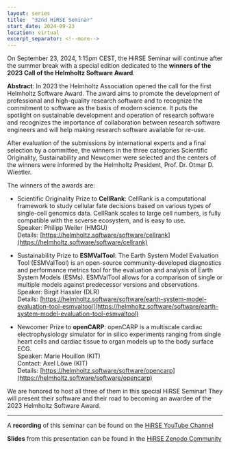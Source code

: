 ```yaml
---
layout: series
title:  "32nd HiRSE Seminar"
start_date: 2024-09-23
location: virtual
excerpt_separator: <!--more-->
---
```



On September 23, 2024, 1:15pm CEST, the HiRSE Seminar will continue after the summer break with a special edition dedicated to the **winners of the 2023 Call of the Helmholtz Software Award**.
<!--more-->

**Abstract**:
In 2023 the Helmholtz Association opened the call for the first Helmholtz Software Award. The award aims to promote the development of professional and high-quality research software and to recognize the commitment to software as the basis of modern science. It puts the spotlight on sustainable development and operation of research software and recognizes the importance of collaboration between research software engineers and will help making research software available for re-use.

After evaluation of the submissions by international experts and a final selection by a committee, the winners in the three categories Scientific Originality, Sustainability and Newcomer were selected and the centers of the winners were informed by the Helmholtz President, Prof. Dr. Otmar D. Wiestler.

The winners of the awards are:

* Scientific Originality Prize to **CellRank**:
CellRank is a computational framework to study cellular fate decisions based on various types of single-cell genomics data. CellRank scales to large cell numbers, is fully compatible with the scverse ecosystem, and is easy to use.  
Speaker: Philipp Weiler (HMGU)  
Details: [https://helmholtz.software/software/cellrank](https://helmholtz.software/software/cellrank)

* Sustainability Prize to **ESMValTool**:
The Earth System Model Evaluation Tool (ESMValTool) is an open-source community-developed diagnostics and performance metrics tool for the evaluation and analysis of Earth System Models (ESMs). ESMValTool allows for a comparison of single or multiple models against predecessor versions and observations.  
Speaker: Birgit Hassler (DLR)  
Details: [https://helmholtz.software/software/earth-system-model-evaluation-tool-esmvaltool](https://helmholtz.software/software/earth-system-model-evaluation-tool-esmvaltool)

* Newcomer Prize to **openCARP**:
openCARP is a multiscale cardiac electrophysiology simulator for in silico experiments ranging from single heart cells and cardiac tissue to organ models up to the body surface ECG.  
Speaker: Marie Houillon (KIT)  
Contact: Axel Löwe (KIT)  
Details: [https://helmholtz.software/software/opencarp](https://helmholtz.software/software/opencarp)

We are honored to host all three of them in this special HiRSE Seminar! They will present their software and their road to becoming an awardee of the 2023 Helmholtz Software Award.

***
A **recording** of this seminar can be found on the [HiRSE YouTube Channel](https://www.youtube.com/watch?v=69Du371H0Uk)

**Slides** from this presentation can be found in the [HiRSE Zenodo Community](https://zenodo.org/records/13904235)
